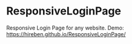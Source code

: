 # ResponsiveLoginPage
Responsive Login Page for any website. Demo: https://hireben.github.io/ResponsiveLoginPage/
